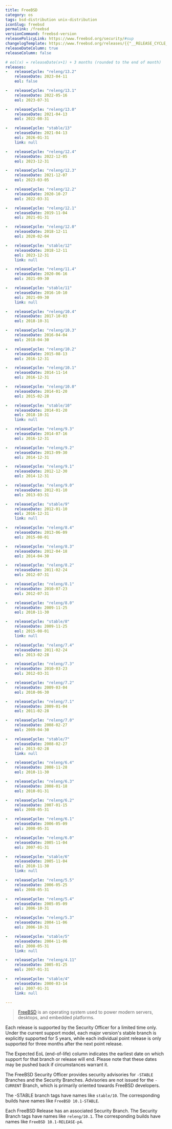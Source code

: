 ```yaml
---
title: FreeBSD
category: os
tags: bsd-distribution unix-distribution
iconSlug: freebsd
permalink: /freebsd
versionCommand: freebsd-version
releasePolicyLink: https://www.freebsd.org/security/#sup
changelogTemplate: https://www.freebsd.org/releases/{{"__RELEASE_CYCLE__" | split:'/' | last}}R/relnotes/
releaseDateColumn: true
releaseColumn: false

# eol(x) = releaseDate(x+1) + 3 months (rounded to the end of month)
releases:
-   releaseCycle: "releng/13.2"
    releaseDate: 2023-04-11
    eol: false

-   releaseCycle: "releng/13.1"
    releaseDate: 2022-05-16
    eol: 2023-07-31

-   releaseCycle: "releng/13.0"
    releaseDate: 2021-04-13
    eol: 2022-08-31

-   releaseCycle: "stable/13"
    releaseDate: 2021-04-13
    eol: 2026-01-31
    link: null

-   releaseCycle: "releng/12.4"
    releaseDate: 2022-12-05
    eol: 2023-12-31

-   releaseCycle: "releng/12.3"
    releaseDate: 2021-12-07
    eol: 2023-03-05

-   releaseCycle: "releng/12.2"
    releaseDate: 2020-10-27
    eol: 2022-03-31

-   releaseCycle: "releng/12.1"
    releaseDate: 2019-11-04
    eol: 2021-01-31

-   releaseCycle: "releng/12.0"
    releaseDate: 2018-12-11
    eol: 2020-02-04

-   releaseCycle: "stable/12"
    releaseDate: 2018-12-11
    eol: 2023-12-31
    link: null

-   releaseCycle: "releng/11.4"
    releaseDate: 2020-06-16
    eol: 2021-09-30

-   releaseCycle: "stable/11"
    releaseDate: 2016-10-10
    eol: 2021-09-30
    link: null

-   releaseCycle: "releng/10.4"
    releaseDate: 2017-10-03
    eol: 2018-10-31

-   releaseCycle: "releng/10.3"
    releaseDate: 2016-04-04
    eol: 2018-04-30

-   releaseCycle: "releng/10.2"
    releaseDate: 2015-08-13
    eol: 2016-12-31

-   releaseCycle: "releng/10.1"
    releaseDate: 2014-11-14
    eol: 2016-12-31

-   releaseCycle: "releng/10.0"
    releaseDate: 2014-01-20
    eol: 2015-02-28

-   releaseCycle: "stable/10"
    releaseDate: 2014-01-20
    eol: 2018-10-31
    link: null

-   releaseCycle: "releng/9.3"
    releaseDate: 2014-07-16
    eol: 2016-12-31

-   releaseCycle: "releng/9.2"
    releaseDate: 2013-09-30
    eol: 2014-12-31

-   releaseCycle: "releng/9.1"
    releaseDate: 2012-12-30
    eol: 2014-12-31

-   releaseCycle: "releng/9.0"
    releaseDate: 2012-01-10
    eol: 2013-03-31

-   releaseCycle: "stable/9"
    releaseDate: 2012-01-10
    eol: 2016-12-31
    link: null

-   releaseCycle: "releng/8.4"
    releaseDate: 2013-06-09
    eol: 2015-08-01

-   releaseCycle: "releng/8.3"
    releaseDate: 2012-04-18
    eol: 2014-04-30

-   releaseCycle: "releng/8.2"
    releaseDate: 2011-02-24
    eol: 2012-07-31

-   releaseCycle: "releng/8.1"
    releaseDate: 2010-07-23
    eol: 2012-07-31

-   releaseCycle: "releng/8.0"
    releaseDate: 2009-11-25
    eol: 2010-11-30

-   releaseCycle: "stable/8"
    releaseDate: 2009-11-25
    eol: 2015-08-01
    link: null

-   releaseCycle: "releng/7.4"
    releaseDate: 2011-02-24
    eol: 2013-02-28

-   releaseCycle: "releng/7.3"
    releaseDate: 2010-03-23
    eol: 2012-03-31

-   releaseCycle: "releng/7.2"
    releaseDate: 2009-03-04
    eol: 2010-06-30

-   releaseCycle: "releng/7.1"
    releaseDate: 2009-01-04
    eol: 2011-02-28

-   releaseCycle: "releng/7.0"
    releaseDate: 2008-02-27
    eol: 2009-04-30

-   releaseCycle: "stable/7"
    releaseDate: 2008-02-27
    eol: 2013-02-28
    link: null

-   releaseCycle: "releng/6.4"
    releaseDate: 2008-11-28
    eol: 2010-11-30

-   releaseCycle: "releng/6.3"
    releaseDate: 2008-01-18
    eol: 2010-01-31

-   releaseCycle: "releng/6.2"
    releaseDate: 2007-01-15
    eol: 2008-05-31

-   releaseCycle: "releng/6.1"
    releaseDate: 2006-05-09
    eol: 2008-05-31

-   releaseCycle: "releng/6.0"
    releaseDate: 2005-11-04
    eol: 2007-01-31

-   releaseCycle: "stable/6"
    releaseDate: 2005-11-04
    eol: 2010-11-30
    link: null

-   releaseCycle: "releng/5.5"
    releaseDate: 2006-05-25
    eol: 2008-05-31

-   releaseCycle: "releng/5.4"
    releaseDate: 2005-05-09
    eol: 2006-10-31

-   releaseCycle: "releng/5.3"
    releaseDate: 2004-11-06
    eol: 2006-10-31

-   releaseCycle: "stable/5"
    releaseDate: 2004-11-06
    eol: 2008-05-31
    link: null

-   releaseCycle: "releng/4.11"
    releaseDate: 2005-01-25
    eol: 2007-01-31

-   releaseCycle: "stable/4"
    releaseDate: 2000-03-14
    eol: 2007-01-31
    link: null

---
```


> [FreeBSD](https://www.freebsd.org) is an operating system used to power modern servers, desktops,
> and embedded platforms.

Each release is supported by the Security Officer for a limited time only. Under the current support
model, each major version's stable branch is explicitly supported for 5 years, while each individual
point release is only supported for three months after the next point release.

The Expected EoL (end-of-life) column indicates the earliest date on which support for that branch
or release will end. Please note that these dates may be pushed back if circumstances warrant it.

The FreeBSD Security Officer provides security advisories for `-STABLE` Branches and the Security
Branches. Advisories are not issued for the `-CURRENT` Branch, which is primarily oriented towards
FreeBSD developers.

The -STABLE branch tags have names like `stable/10`. The corresponding builds have names like
`FreeBSD 10.1-STABLE`.

Each FreeBSD Release has an associated Security Branch. The Security Branch tags have names like
`releng/10.1`. The corresponding builds have names like `FreeBSD 10.1-RELEASE-p4`.
